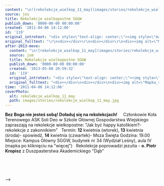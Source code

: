 ```yaml
---
content: "\n![rekolekcje_wielkop_11_may](images/stories/rekolekcje_wielkop_11_may.jpg)**Bez Boga nie jesteś sobą! Doładuj się na rekolekcjach!**\n\_\n\_\nCzłonkowie Koła Terenowego ASK Soli Deo w Szkole Głównej Gospodarstwa Wiejskiego zapraszają na rekolekcje wielkopostne:\n\"Jak być happy katolikiem?- rekolekcje z zakonnikiem\"\n\_\nTermin:\n**12** kwietnia (wtorek),\n**13** kwietnia (środa)- spowiedź,\n**14** kwietnia (czwartek)- Msza Święta\nGodzina: 19.00\n\_\nMiejsce: Kampus Główny SGGW, budynek nr 34 (Wydział Leśny), aula IV (mapka po kliknięciu na \"więcej\")\n\_\nRekolekcje poprowadzi jezuita - **o. Piotr Kropisz** z Duszpasterstwa Akademickiego \"Dąb\"\n\n\n<!--{{intro-break}}-->\n\n![Mapka_sggw](images/stories/Mapka_sggw.jpg)\n\n\n\_\n\n\n<!--CONTENT FROM OLD SERVER (jos before 2013): \n![rekolekcje_wielkop_11_may](images/stories/rekolekcje_wielkop_11_may.jpg)**Bez Boga nie jesteś sobą! Doładuj się na rekolekcjach!**\r\n\_\r\n\_\r\nCzłonkowie Koła Terenowego ASK Soli Deo w Szkole Głównej Gospodarstwa Wiejskiego zapraszają na rekolekcje wielkopostne:\r\n\"Jak być happy katolikiem?- rekolekcje z zakonnikiem\"\r\n\_\r\nTermin:\r\n**12** kwietnia (wtorek),\r\n**13** kwietnia (środa)- spowiedź,\r\n**14** kwietnia (czwartek)- Msza Święta\r\nGodzina: 19.00\r\n\_\r\nMiejsce: Kampus Główny SGGW, budynek nr 34 (Wydział Leśny), aula IV (mapka po kliknięciu na \"więcej\")\r\n\_\r\nRekolekcje poprowadzi jezuita - **o. Piotr Kropisz** z Duszpasterstwa Akademickiego \"Dąb\"\r\n\r\n\r\n\r\n\r\n\n<!--{{intro-break}}-->\n\r\n\r\n\r\n\n![Mapka_sggw](images/stories/Mapka_sggw.jpg)\r\n\n\r\n\r\n\n\_\n\n-->"
source: jos
title: Rekolekcje wielkopostne SGGW
publish_down: '0000-00-00 00:00:00'
created: '2011-04-06 14:12:06'
id: '119'
original_introtext: "<div style=\"text-align: center;\"><img style=\"margin-right: 10px; margin-bottom: 10px; float: left;\" alt=\"rekolekcje_wielkop_11_may\" src=\"images/stories/rekolekcje_wielkop_11_may.jpg\" height=\"249\" width=\"175\" /><strong>Bez Boga nie jesteś sobą! Doładuj się na rekolekcjach!</strong></div>\r\n<div>\_</div>\r\n<div>\_</div>\r\n<div>Członkowie Koła Terenowego ASK Soli Deo w Szkole Głównej Gospodarstwa Wiejskiego zapraszają na rekolekcje wielkopostne:</div>\r\n<div>\"Jak być happy katolikiem?- rekolekcje z zakonnikiem\"</div>\r\n<div>\_</div>\r\n<div>Termin:</div>\r\n<div><strong>12</strong> kwietnia (wtorek),</div>\r\n<div><strong>13</strong> kwietnia (środa)- spowiedź,</div>\r\n<div><strong>14</strong> kwietnia (czwartek)- Msza Święta</div>\r\n<div>Godzina: 19.00</div>\r\n<div>\_</div>\r\n<div>Miejsce: Kampus Główny SGGW, budynek nr 34 (Wydział Leśny), aula IV (mapka po kliknięciu na \"więcej\")</div>\r\n<div>\_</div>\r\n<div>Rekolekcje poprowadzi jezuita - <strong>o. Piotr Kropisz</strong> z Duszpasterstwa Akademickiego \"Dąb\"</div>\r\n<div></div>\r\n<div></div>\r\n<div></div>\r\n<div></div>\r\n"
original_fulltext: "\r\n<div></div>\r\n<div></div>\r\n<div><img alt=\"Mapka_sggw\" src=\"images/stories/Mapka_sggw.jpg\" height=\"413\" width=\"615\" /></div>\r\n<br />\r\n<div></div>\r\n<p>\_</p>"
after-2013-move:
  content: "\n![rekolekcje_wielkop_11_may](images/stories/rekolekcje_wielkop_11_may.jpg)**Bez Boga nie jesteś sobą! Doładuj się na rekolekcjach!**\n\_\n\_\nCzłonkowie Koła Terenowego ASK Soli Deo w Szkole Głównej Gospodarstwa Wiejskiego zapraszają na rekolekcje wielkopostne:\n\"Jak być happy katolikiem?- rekolekcje z zakonnikiem\"\n\_\nTermin:\n**12** kwietnia (wtorek),\n**13** kwietnia (środa)- spowiedź,\n**14** kwietnia (czwartek)- Msza Święta\nGodzina: 19.00\n\_\nMiejsce: Kampus Główny SGGW, budynek nr 34 (Wydział Leśny), aula IV (mapka po kliknięciu na \"więcej\")\n\_\nRekolekcje poprowadzi jezuita - **o. Piotr Kropisz** z Duszpasterstwa Akademickiego \"Dąb\"\n\n\n<!--{{intro-break}}-->\n\n![Mapka_sggw](images/stories/Mapka_sggw.jpg)\n\n\n\_\n"
  source: jom
  title: Rekolekcje wielkopostne SGGW
  publish_down: '0000-00-00 00:00:00'
  created: '2013-05-08 20:59:32'
  id: '119'
  original_introtext: "<div style=\"text-align: center;\"><img style=\"margin-right: 10px; margin-bottom: 10px; float: left;\" alt=\"rekolekcje_wielkop_11_may\" src=\"images/stories/rekolekcje_wielkop_11_may.jpg\" height=\"249\" width=\"175\" /><strong>Bez Boga nie jesteś sobą! Doładuj się na rekolekcjach!</strong></div>\n<div>\_</div>\n<div>\_</div>\n<div>Członkowie Koła Terenowego ASK Soli Deo w Szkole Głównej Gospodarstwa Wiejskiego zapraszają na rekolekcje wielkopostne:</div>\n<div>\"Jak być happy katolikiem?- rekolekcje z zakonnikiem\"</div>\n<div>\_</div>\n<div>Termin:</div>\n<div><strong>12</strong> kwietnia (wtorek),</div>\n<div><strong>13</strong> kwietnia (środa)- spowiedź,</div>\n<div><strong>14</strong> kwietnia (czwartek)- Msza Święta</div>\n<div>Godzina: 19.00</div>\n<div>\_</div>\n<div>Miejsce: Kampus Główny SGGW, budynek nr 34 (Wydział Leśny), aula IV (mapka po kliknięciu na \"więcej\")</div>\n<div>\_</div>\n<div>Rekolekcje poprowadzi jezuita - <strong>o. Piotr Kropisz</strong> z Duszpasterstwa Akademickiego \"Dąb\"</div>\n<div></div>\n<div></div>\n<div></div>\n<div></div>"
  original_fulltext: "<div></div>\n<div></div>\n<div><img alt=\"Mapka_sggw\" src=\"images/stories/Mapka_sggw.jpg\" height=\"413\" width=\"615\" /></div>\n<br />\n<div></div>\n<p>\_</p>"
time: '2011-04-06 14:12:06'
coverPhoto:
  alt: rekolekcje_wielkop_11_may
  path: images/stories/rekolekcje_wielkop_11_may.jpg
---
```

**Bez Boga nie jesteś sobą! Doładuj się na rekolekcjach!**
 
 
Członkowie Koła Terenowego ASK Soli Deo w Szkole Głównej Gospodarstwa Wiejskiego zapraszają na rekolekcje wielkopostne:
"Jak być happy katolikiem?- rekolekcje z zakonnikiem"
 
Termin:
**12** kwietnia (wtorek),
**13** kwietnia (środa)- spowiedź,
**14** kwietnia (czwartek)- Msza Święta
Godzina: 19.00
 
Miejsce: Kampus Główny SGGW, budynek nr 34 (Wydział Leśny), aula IV (mapka po kliknięciu na "więcej")
 
Rekolekcje poprowadzi jezuita - **o. Piotr Kropisz** z Duszpasterstwa Akademickiego "Dąb"


<!--{{intro-break}}-->



 


<!--CONTENT FROM OLD SERVER (jos before 2013): 
**Bez Boga nie jesteś sobą! Doładuj się na rekolekcjach!**
 
 
Członkowie Koła Terenowego ASK Soli Deo w Szkole Głównej Gospodarstwa Wiejskiego zapraszają na rekolekcje wielkopostne:
"Jak być happy katolikiem?- rekolekcje z zakonnikiem"
 
Termin:
**12** kwietnia (wtorek),
**13** kwietnia (środa)- spowiedź,
**14** kwietnia (czwartek)- Msza Święta
Godzina: 19.00
 
Miejsce: Kampus Główny SGGW, budynek nr 34 (Wydział Leśny), aula IV (mapka po kliknięciu na "więcej")
 
Rekolekcje poprowadzi jezuita - **o. Piotr Kropisz** z Duszpasterstwa Akademickiego "Dąb"





<!--{{intro-break}}-->









 

-->

<!--{{json:{"created_date":"2011-04-06 14:12:06","publish_down":"0000-00-00 00:00:00","id":"119"}}}-->